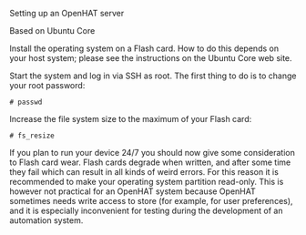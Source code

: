 Setting up an OpenHAT server

Based on Ubuntu Core

Install the operating system on a Flash card. How to do this depends on your host system; please see the instructions on the Ubuntu Core web site.

Start the system and log in via SSH as root. The first thing to do is to change your root password:

	# passwd
 
Increase the file system size to the maximum of your Flash card:

	# fs_resize

If you plan to run your device 24/7 you should now give some consideration to Flash card wear. Flash cards degrade when written, and after some time they fail which can result in all kinds of weird errors. For this reason it is recommended to make your operating system partition read-only. This is however not practical for an OpenHAT system because OpenHAT sometimes needs write access to store (for example, for user preferences), and it is especially inconvenient for testing during the development of an automation system.